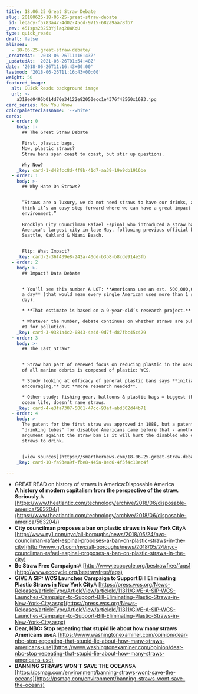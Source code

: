 ```yaml
---
title: 18.06.25 Great Straw Debate
slug: 20180626-18-06-25-great-straw-debate
_id: legacy-f5783a47-4d02-45cd-9715-682a9aa78fb7
_rev: 45Isps23253Yjlaq28WKqU
type: quick_reads
draft: false
aliases:
  - 18-06-25-great-straw-debate/
_createdAt: '2018-06-26T11:16:43Z'
_updatedAt: '2021-03-26T01:54:48Z'
date: '2018-06-26T11:16:43+00:00'
lastmod: '2018-06-26T11:16:43+00:00'
weight: 50
featured_image:
  alt: Quick Reads background image
  url: >-
    a319ed0405b014d70e34122e82050ecc1e4376f42560x1693.jpg
card_series: Now You Know
colorpaletteclassname: '--white'
cards:
  - order: 0
    body: |-
      ## The Great Straw Debate

      First, plastic bags.  
      Now, plastic straws?  
      Straw bans span coast to coast, but stir up questions.

      Why Now?
    _key: card-1-d48fcc8d-4f9b-41d7-aa39-19e9cb1916be
  - order: 1
    body: >-
      ## Why Hate On Straws?


      “Straws are a luxury, we do not need straws to have our drinks, and I
      think it’s an easy step forward where we can have a great impact for our
      environment.”  
        
      Brooklyn City Councilman Rafael Espinal who introduced a straw ban for
      America's largest city in late May, following previous official bans in
      Seattle, Oakland & Miami Beach.


      Flip: What Impact?
    _key: card-2-36f439e8-242a-40dd-b3b8-b8cde914e3fb
  - order: 2
    body: >-
      ## Impact? Data Debate


      * You’ll see this number A LOT: **Americans use an est. 500,000,000 straws
      a day** (that would mean every single American uses more than 1 straw a
      day).

      * **That estimate is based on a 9-year-old’s research project.**

      * Whatever the number, debate continues on whether straws are public enemy
      #1 for pollution.
    _key: card-3-9381a4c2-0843-4e4d-9d7f-d87fbc45c429
  - order: 3
    body: >-
      ## The Last Straw?


      * Straw ban part of renewed focus on reducing plastic in the ocean. 60-80%
      of all marine debris is composed of plastic: WCS.

      * Study looking at efficacy of general plastic bans says **initial results
      encouraging,** but **more research needed**.

      * Other study: fishing gear, balloons & plastic bags = biggest threat to
      ocean life, doesn’t name straws.
    _key: card-4-e3fa7307-5061-47cc-93af-abd302d44b71
  - order: 4
    body: >-
      The patent for the first straw was approved in 1888, but a patent for
      "drinking tubes" for disabled Americans came before that - another
      argument against the straw ban is it will hurt the disabled who depend on
      straws to drink.


      [view sources](https://smarthernews.com/18-06-25-great-straw-debate/)
    _key: card-10-fa93ea9f-fbe8-445a-8ed6-4f5f4c18ec4f

---
```

* GREAT READ on history of straws in America:Disposable America  
**A history of modern capitalism from the perspective of the straw. Seriously**.A [https://www.theatlantic.com/technology/archive/2018/06/disposable-america/563204/](https://www.theatlantic.com/technology/archive/2018/06/disposable-america/563204/)
* **City councilman proposes a ban on plastic straws in New York City**A [http://www.ny1.com/nyc/all-boroughs/news/2018/05/24/nyc-councilman-rafael-espinal-proposes-a-ban-on-plastic-straws-in-the-city](http://www.ny1.com/nyc/all-boroughs/news/2018/05/24/nyc-councilman-rafael-espinal-proposes-a-ban-on-plastic-straws-in-the-city)
* **Be Straw Free Campaign**:A [http://www.ecocycle.org/bestrawfree/faqs](http://www.ecocycle.org/bestrawfree/faqs)
* **GIVE A SIP: WCS Launches Campaign to Support Bill Eliminating Plastic Straws in New York City**A [https://press.wcs.org/News-Releases/articleType/ArticleView/articleId/11311/GIVE-A-SIP-WCS-Launches-Campaign-to-Support-Bill-Eliminating-Plastic-Straws-in-New-York-City.aspx](https://press.wcs.org/News-Releases/articleType/ArticleView/articleId/11311/GIVE-A-SIP-WCS-Launches-Campaign-to-Support-Bill-Eliminating-Plastic-Straws-in-New-York-City.aspx)
* **Dear, NBC: Stop repeating that stupid lie about how many straws Americans use**A [https://www.washingtonexaminer.com/opinion/dear-nbc-stop-repeating-that-stupid-lie-about-how-many-straws-americans-use](https://www.washingtonexaminer.com/opinion/dear-nbc-stop-repeating-that-stupid-lie-about-how-many-straws-americans-use)
* **BANNING STRAWS WON’T SAVE THE OCEANS**A [https://psmag.com/environment/banning-straws-wont-save-the-oceans](https://psmag.com/environment/banning-straws-wont-save-the-oceans)
